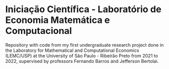 # Iniciação Científica - Laboratório de Economia Matemática e Computacional
Repository with code from my first undergraduate research project done in the Laboratory for Mathematical and Computational Economics (LEMC/USP) at the University of São Paulo - Ribeirão Preto from 2021 to 2022, supervised by professors Fernando Barros and Jefferson Bertolai.
